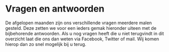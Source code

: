 # Vragen en antwoorden

De afgelopen maanden zijn ons verschillende vragen meerdere malen gesteld. Deze zetten we voor een ieders gemak hieronder uiteen met de bijbehorende antwoorden. Als u nog vragen heeft die u niet terugvindt in dit overzicht laat die ons dan weten via Facebook, Twitter of mail. Wij komen hierop dan zo snel mogelijk bij u terug.

